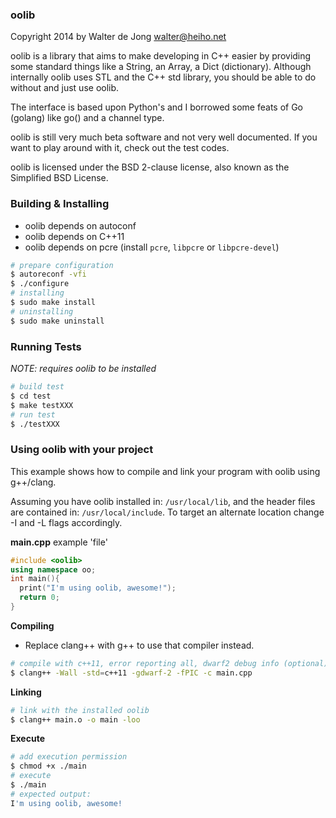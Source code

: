 ### oolib
Copyright 2014 by Walter de Jong <walter@heiho.net>

oolib is a library that aims to make developing in C++ easier by providing
some standard things like a String, an Array, a Dict (dictionary).
Although internally oolib uses STL and the C++ std library, you should be
able to do without and just use oolib.

The interface is based upon Python's and I borrowed some feats of Go (golang)
like go() and a channel type.


oolib is still very much beta software and not very well documented. If you
want to play around with it, check out the test codes.


oolib is licensed under the BSD 2-clause license, also known as the
Simplified BSD License.


### Building & Installing

* oolib depends on autoconf
* oolib depends on C++11
* oolib depends on pcre (install `pcre`, `libpcre` or `libpcre-devel`)

```bash
# prepare configuration
$ autoreconf -vfi
$ ./configure
# installing
$ sudo make install
# uninstalling
$ sudo make uninstall
```

### Running Tests

*NOTE: requires oolib to be installed*

```bash
# build test
$ cd test
$ make testXXX
# run test
$ ./testXXX
```


### Using oolib with your project

This example shows how to compile and link your program with oolib using g++/clang.

Assuming you have oolib installed in: `/usr/local/lib`, and the header files are contained in: `/usr/local/include`. To target an alternate location change -I and -L flags accordingly.

**main.cpp** example 'file'

```cpp
#include <oolib>
using namespace oo;
int main(){
  print("I'm using oolib, awesome!");
  return 0;
}
```

**Compiling**

* Replace clang++ with g++ to use that compiler instead.

```bash
# compile with c++11, error reporting all, dwarf2 debug info (optional)
$ clang++ -Wall -std=c++11 -gdwarf-2 -fPIC -c main.cpp
```

**Linking**

```bash
# link with the installed oolib
$ clang++ main.o -o main -loo
```

**Execute**

```bash
# add execution permission
$ chmod +x ./main
# execute
$ ./main
# expected output:
I'm using oolib, awesome!
```

